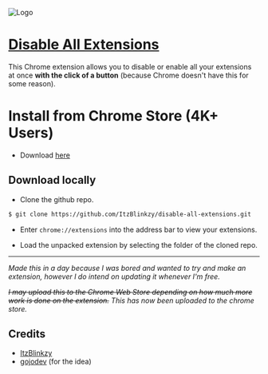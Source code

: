 ![Logo](https://github.com/ItzBlinkzy/disable-all-extensions/assets/68260779/4d658427-ba25-4588-b3a4-ea5c6e165b81)

# [Disable All Extensions](https://chrome.google.com/webstore/detail/disable-all-extensions/ailfldpmpboolaihojfagmmfbhcgohne)

This Chrome extension allows you to disable or enable all your extensions at once **with the click of a button** (because Chrome doesn't have this for some reason).

# Install from Chrome Store (4K+ Users)

- Download [here](https://chrome.google.com/webstore/detail/disable-all-extensions/ailfldpmpboolaihojfagmmfbhcgohne)

## Download locally

- Clone the github repo.

```bash
$ git clone https://github.com/ItzBlinkzy/disable-all-extensions.git
```

- Enter `chrome://extensions` into the address bar to view your extensions.

- Load the unpacked extension by selecting the folder of the cloned repo.

---

_Made this in a day because I was bored and wanted to try and make an extension, however I do intend on updating it whenever I'm free._

~~_I may upload this to the Chrome Web Store depending on how much more work is done on the extension._~~
_This has now been uploaded to the chrome store._

##

## Credits

- [ItzBlinkzy](https://github.com/ItzBlinkzy)
- [gojodev](https://github.com/gojodev) (for the idea)
